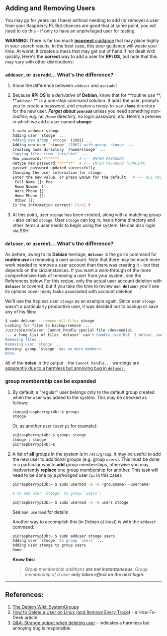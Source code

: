 ## Adding and Removing Users

You may go for years (as I have) without needing to add (or remove) a user from your Raspberry Pi. But chances are good that at some point, you will need to do this - if only to have an unprivileged user for testing. 

**WARNING:** There is far too much [**incorrect** guidance](https://www.tecmint.com/add-users-in-linux/) that may place highly in your search results. In the best case, this poor guidance will waste your time. At worst, it creates a mess that may get out of hand if not dealt with quickly. Here's the **correct** way to add a user for **RPi OS**, but note that this may vary with other distributions:

### `adduser`, or `useradd`... What's the difference?

1. Know the difference between `adduser` and `useradd`! 
2. Because **RPi OS** is a *derivative* of **Debian**, know that for **routine use **,  **`adduser` ** is a *one-stop* command solution. It adds the user, prompts you to create a password, and creates a *ready-to-use* **`/home`** directory for the new user. ***Forget about `useradd`*** unless you need something *non-routine*; e.g. no `/home` directory, no login password, etc. Here's a preview in which we add a user named **stooge**: 

   ```bash
   $ sudo adduser stooge
   Adding user `stooge' ...
   Adding new group `stooge' (1001) ...
   Adding new user `stooge' (1001) with group `stooge' ...
   Creating home directory `/home/stooge' ...
   Copying files from `/etc/skel' ...
   New password:********         # <-- ENTER PASSWORD
   Retype new password:********  # <-- ENTER PASSWORD (CONFIRM)
   passwd: password updated successfully
   Changing the user information for stooge
   Enter the new value, or press ENTER for the default   # <-- ALL VALUES BELOW ARE OPTIONAL
   	Full Name []: Moe
   	Room Number []:
   	Work Phone []:
   	Home Phone []:
   	Other []:
   Is the information correct? [Y/n] Y
   ```

3. At this point, user `stooge` has been created, along with a matching group - also called `stooge`. User `stooge` can log in, has a home directory and other items a user needs to begin using the system. He can also login via SSH. 

### `deluser`, or `userdel`... What's the difference?  

As before, owing to its **Debian** heritage, **`deluser`** is the *go-to* command for **routine use** in removing a user account. Note that there may be much more work needed to remove a user account than there was creating it - but that depends on the circumstances. If you want a walk-through of the more comprehensive task of removing a user from your system, see the References below. For this recipe, only the actual user account deletion with **`deluser`** is covered, but if you take the time to review **`man deluser`** you'll see its options cover many tasks associated with account deletion. 

We'll use the hapless user `stooge` as an example again. Since user `stooge` wasn't a particularly productive user, it was decided not to backup or save any of his files: 

```bash
$ sudo deluser --remove-all-files stooge 
Looking for files to backup/remove ...
/usr/sbin/deluser: Cannot handle special file /dev/media1
... a long list of files `deluser` can't handle (see Ref. 3 below), and finally:
Removing files ...
Removing user `stooge' ...
Warning: group `stooge' has no more members.
Done.
```

All of the **noise** in the output - the `Cannot handle...` warnings are [apparently due to a harmless but annoying bug in `deluser`.](https://askubuntu.com/questions/627646/strange-output-when-deleting-user) 

### group membership can be expanded

1. By default, a "regular" user belongs only to the default group created when the user was added to the system. This may be checked as follows: 

   ```bash
   stooge@raspberrypi4b:~$ groups
   stooge
   ```

   Or, as another user (user `pi` for example): 

   ```bash
   pi@raspberrypi4b:~$ groups stooge
   stooge : stooge
   pi@raspberrypi4b:~$
   ```

2. A list of **all** groups in the system is in `/etc/group`. It may be useful to add the new user to additional groups (e.g. group `users`). This must be done in a particular way to **add** group memberships, otherwise you may inadvertently **replace** one group membership for another. This task will need to be done by a *privileged* user (`pi` in this case): 

   ```bash
   pi@raspberrypi3b:~ $ sudo usermod -a -G <groupname> <username>
   
   # to add user `stooge` to group `users`:
   
   pi@raspberrypi3b:~ $ sudo usermod -a -G users stooge
   ```

   See `man usermod` for details

   Another way to accomplish this (in Debian at least) is with the `adduser` command: 
   
   ```bash
   pi@raspberrypi3b:~ $ sudo adduser stooge users
   Adding user `stooge' to group `users' ...
   Adding user stooge to group users
   Done.
   ```

   **Know this:**
   
   > *Group membership additions **are not instantaneous**. Group membership of a user **only takes effect on the next login**.* 







---

## References:

1. [The Debian Wiki: SystemGroups](https://wiki.debian.org/SystemGroups) 
2. [How to Delete a User on Linux (and Remove Every Trace)](https://www.howtogeek.com/656549/how-to-delete-a-user-on-linux-and-remove-every-trace/) - a How-To-Geek article 
3. [Q&A: Strange output when deleting user](https://askubuntu.com/questions/627646/strange-output-when-deleting-user) - indicates a harmless but annoying bug is responsible